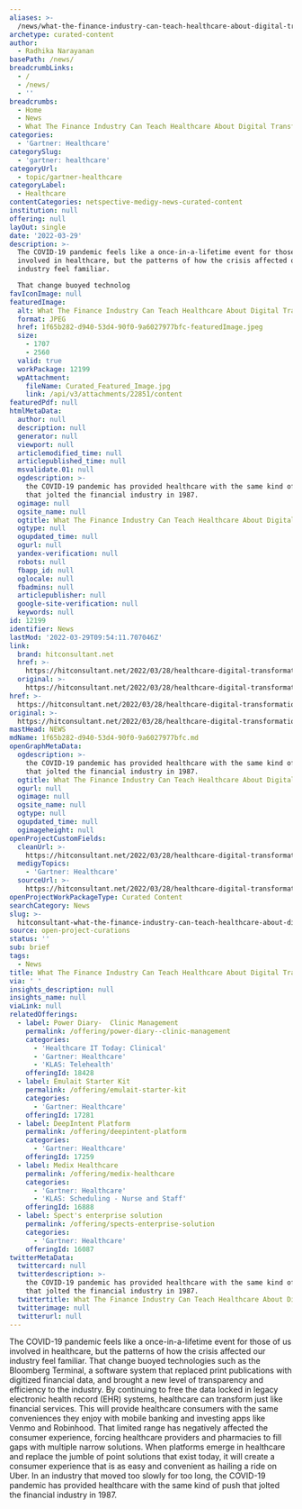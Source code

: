 ```yaml
---
aliases: >-
  /news/what-the-finance-industry-can-teach-healthcare-about-digital-transformation
archetype: curated-content
author:
  - Radhika Narayanan
basePath: /news/
breadcrumbLinks:
  - /
  - /news/
  - ''
breadcrumbs:
  - Home
  - News
  - What The Finance Industry Can Teach Healthcare About Digital Transformation
categories:
  - 'Gartner: Healthcare'
categorySlug:
  - 'gartner: healthcare'
categoryUrl:
  - topic/gartner-healthcare
categoryLabel:
  - Healthcare
contentCategories: netspective-medigy-news-curated-content
institution: null
offering: null
layOut: single
date: '2022-03-29'
description: >-
  The COVID-19 pandemic feels like a once-in-a-lifetime event for those of us
  involved in healthcare, but the patterns of how the crisis affected our
  industry feel familiar.

  That change buoyed technolog
favIconImage: null
featuredImage:
  alt: What The Finance Industry Can Teach Healthcare About Digital Transformation
  format: JPEG
  href: 1f65b282-d940-53d4-90f0-9a6027977bfc-featuredImage.jpeg
  size:
    - 1707
    - 2560
  valid: true
  workPackage: 12199
  wpAttachment:
    fileName: Curated_Featured_Image.jpg
    link: /api/v3/attachments/22851/content
featuredPdf: null
htmlMetaData:
  author: null
  description: null
  generator: null
  viewport: null
  articlemodified_time: null
  articlepublished_time: null
  msvalidate.01: null
  ogdescription: >-
    the COVID-19 pandemic has provided healthcare with the same kind of push
    that jolted the financial industry in 1987.
  ogimage: null
  ogsite_name: null
  ogtitle: What The Finance Industry Can Teach Healthcare About Digital Transformation
  ogtype: null
  ogupdated_time: null
  ogurl: null
  yandex-verification: null
  robots: null
  fbapp_id: null
  oglocale: null
  fbadmins: null
  articlepublisher: null
  google-site-verification: null
  keywords: null
id: 12199
identifier: News
lastMod: '2022-03-29T09:54:11.707046Z'
link:
  brand: hitconsultant.net
  href: >-
    https://hitconsultant.net/2022/03/28/healthcare-digital-transformation-finance-industry/
  original: >-
    https://hitconsultant.net/2022/03/28/healthcare-digital-transformation-finance-industry/
href: >-
  https://hitconsultant.net/2022/03/28/healthcare-digital-transformation-finance-industry/
original: >-
  https://hitconsultant.net/2022/03/28/healthcare-digital-transformation-finance-industry/
mastHead: NEWS
mdName: 1f65b282-d940-53d4-90f0-9a6027977bfc.md
openGraphMetaData:
  ogdescription: >-
    the COVID-19 pandemic has provided healthcare with the same kind of push
    that jolted the financial industry in 1987.
  ogtitle: What The Finance Industry Can Teach Healthcare About Digital Transformation
  ogurl: null
  ogimage: null
  ogsite_name: null
  ogtype: null
  ogupdated_time: null
  ogimageheight: null
openProjectCustomFields:
  cleanUrl: >-
    https://hitconsultant.net/2022/03/28/healthcare-digital-transformation-finance-industry/
  medigyTopics:
    - 'Gartner: Healthcare'
  sourceUrl: >-
    https://hitconsultant.net/2022/03/28/healthcare-digital-transformation-finance-industry/
openProjectWorkPackageType: Curated Content
searchCategory: News
slug: >-
  hitconsultant-what-the-finance-industry-can-teach-healthcare-about-digital-transformation
source: open-project-curations
status: ''
sub: brief
tags:
  - News
title: What The Finance Industry Can Teach Healthcare About Digital Transformation
via: ' '
insights_description: null
insights_name: null
viaLink: null
relatedOfferings:
  - label: Power Diary-  Clinic Management
    permalink: /offering/power-diary--clinic-management
    categories:
      - 'Healthcare IT Today: Clinical'
      - 'Gartner: Healthcare'
      - 'KLAS: Telehealth'
    offeringId: 18428
  - label: Emulait Starter Kit
    permalink: /offering/emulait-starter-kit
    categories:
      - 'Gartner: Healthcare'
    offeringId: 17281
  - label: DeepIntent Platform
    permalink: /offering/deepintent-platform
    categories:
      - 'Gartner: Healthcare'
    offeringId: 17259
  - label: Medix Healthcare
    permalink: /offering/medix-healthcare
    categories:
      - 'Gartner: Healthcare'
      - 'KLAS: Scheduling - Nurse and Staff'
    offeringId: 16888
  - label: Spect's enterprise solution
    permalink: /offering/spects-enterprise-solution
    categories:
      - 'Gartner: Healthcare'
    offeringId: 16087
twitterMetaData:
  twittercard: null
  twitterdescription: >-
    the COVID-19 pandemic has provided healthcare with the same kind of push
    that jolted the financial industry in 1987.
  twittertitle: What The Finance Industry Can Teach Healthcare About Digital Transformation
  twitterimage: null
  twitterurl: null
---
```

<p>The COVID-19 pandemic feels like a once-in-a-lifetime event for those of us involved in healthcare, but the patterns of how the crisis affected our industry feel familiar.
That change buoyed technologies such as the Bloomberg Terminal, a software system that replaced print publications with digitized financial data, and brought a new level of transparency and efficiency to the industry.
By continuing to free the data locked in legacy electronic health record (EHR) systems, healthcare can transform just like financial services.
This will provide healthcare consumers with the same conveniences they enjoy with mobile banking and investing apps like Venmo and Robinhood.
That limited range has negatively affected the consumer experience, forcing healthcare providers and pharmacies to fill gaps with multiple narrow solutions.
When platforms emerge in healthcare and replace the jumble of point solutions that exist today, it will create a consumer experience that is as easy and convenient as hailing a ride on Uber.
In an industry that moved too slowly for too long, the COVID-19 pandemic has provided healthcare with the same kind of push that jolted the financial industry in 1987.</p>